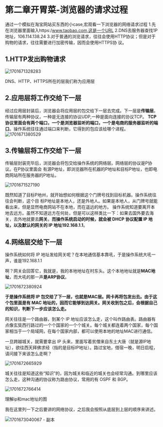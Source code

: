 # 第二章开胃菜-浏览器的请求过程
通过一个模拟在淘宝网站买东西的小case,宏观看一下浏览器的网络请求过程
1.先在浏览器里面输入https:/www.taobao.com,这是一个URL
2.DNS去服务器查找1P地址，106.114.138.24
3.对于普通的浏览请求，往往会使用HTTP协议；但是对于购物的请求，往往需要进行加密传输，因而会使用HTTPS协
议。

## 1.HTTP发出购物请求

![1701671328283](https://qwq9527.gitee.io/resource/imgs/1701671328283.png)

DNS、HTTP、HTTPS所在的层我们称为应用层


## 2.应用层将工作交给下一层
经过应用层封装后，浏览器会将应用层的包交给下一层去完成。下一层是**传输层**。
传输层有两种协议，一种是无连接的协议UDP,一种是面向连接的协议TCP。
**TCP协议里面会有两个端口，一个是浏览器监听的端口，一个是电商的服务器监听的端口**。操作系统往往通过端口来判断，它得到的包应该给哪个进程。
![1701671380529](https://qwq9527.gitee.io/resource/imgs/1701671380529.png)

## 3.传输层将工作交给下一层
传输层封装完毕后，浏览器会将包交给操作系统的网络层。网络层的协议是P协议。在P协议里面会
有源P地址，即浏览器所在机器的P地址和目标P地址，也即电商网站所在服务器的P地址。

![1701671527190](https://qwq9527.gitee.io/resource/imgs/1701671527190.png)

既然知道了目标P地州，就开始想如何根据这个门牌号找到目标机器。操作系统往往会判断，这个目
标P地址是本地人，还是外地人。如果是本地人，从门牌号就能看出来，但是显然电商网站不在本地，而在遥远的地方。
操作系统知道要离开本地去远方。虽然不知道远方在何处，但是可以这样类比一下：如果去国外要去海关，去外地就要去**网关**。**而操作系统启动的时候，就会被 DHCP 协议配置 IP 地址，以及默认的网关的 IP 地址192.168.1.1**。



## 4.网络层交给下一层
操作系统如何将 IP 地址发给网关呢？在本地通信基本靠吼，于是操作系统大吼一声，谁是192.168.1.1 

啊？网关会回答它，我就是，我的本地地址在村东头。这个本地地址就是**MAC地址**，而大吼的那一声**是ARP协议**。

![1701672380924](https://qwq9527.gitee.io/resource/imgs/1701672380924.png)

**于是操作系统将 IP 包交给了下一层，也就是MAC层。网卡再将包发出去。由于这个包里面是有 MAC 地址的，因而它能够到达网关。网关收到包之后，会根据自己的知识，判断下一步应该怎么走。**

网关往往是一个路由器，到某个 IP 地址应该怎么走，这个叫作路由表。路由器有点像玄奘西行路过的一个个国家的一个个城关。每个城关都连着两个国家，每个国家相当于一个局域网，在每个国家内部，都可以使用本地的地址MAC进行通信。

一旦跨越城关，就需要拿出 IP 头来，里面写着贫僧来自东土大唐（就是源IP地址），欲往西天拜佛求经（指的是目标IP地址）。路过宝地，借宿一晚，明日启程，请问接下来该怎么走啊？

![1701672665929](https://qwq9527.gitee.io/resource/imgs/1701672665929.png)

城关往往是知道这些“知识”的，因为城关和临近的城关也会经常沟通。到哪里应该怎么走，这种沟通的协议称为路由协议，常用的有 OSPF 和 BGP。

![1701672766414](https://qwq9527.gitee.io/resource/imgs/1701672766414.png)

理解ip和mac地址的图

我在这里列一下之后要讲的网络协议，之后我会按照从底层到上层的顺序来讲述。

![1701673040067 - 副本](https://qwq9527.gitee.io/resource/imgs/1701673040067.png)